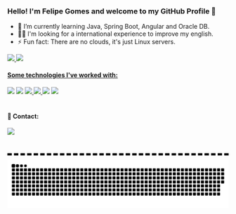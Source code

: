 ### Hello! I'm Felipe Gomes and welcome to my GitHub Profile 👋

<!-- - 🔭 I’m currently working a Full Stack Developer with HTML, CSS, JS,TS and Angular in the frontend and Java, SPRING BOOT AND ORACLE SQL in the backend.
-->
- 🌱 I’m currently learning Java, Spring Boot, Angular and Oracle DB.
- 👨‍💻 I'm looking for a international experience to improve my english.
- ⚡ Fun fact: There are no clouds, it's just Linux servers. 

<div>
  <a href="https://github.com/FelipeGomesj">
  <img height="240em" src="https://github-readme-stats.vercel.app/api?username=FelipeGomesj&show_icons=true&theme=tokyonight">
  <img height="240em" src="https://github-readme-stats.vercel.app/api/top-langs/?username=FelipeGomesj&hide_progress=false&theme=tokyonight">
</div>
  
<div>
  <h4>Some technologies I've worked with: </h4>
</div>  
  
<div>
  <a href="https://dart.dev" target="_blank" rel="noopener noreferrer"><img  width="45em" src="https://cdn.jsdelivr.net/gh/devicons/devicon/icons/dart/dart-original.svg" /></a>
  <a href="https://flutter.dev" target="_blank" rel="noopener noreferrer"><img width="45em" src="https://cdn.jsdelivr.net/gh/devicons/devicon/icons/flutter/flutter-original.svg" /></a>
  <a href= "https://firebase.google.com/?gad=1&gclid=CjwKCAjw3ueiBhBmEiwA4BhspLGlaNCEZIDfQpqwxRllUnms_IJvhRdPLZFGRJ-LdUIGL3yvZXnNlRoC4NYQAvD_BwE&gclsrc=aw.ds&hl=pt-br" 
     target="_blank" rel="noopener noreferrer"><img width="50em" src="https://cdn.jsdelivr.net/gh/devicons/devicon/icons/firebase/firebase-plain.svg" />
  <a href= "https://nodejs.org/en/about" target="_blank" rel="noopener noreferrer"><img width="45em" src="https://cdn.jsdelivr.net/gh/devicons/devicon/icons/nodejs/nodejs-original.svg" />
  <a href= "https://www.android.com/" target="_blank" rel="noopener noreferrer"><img width="45em" src="https://cdn.jsdelivr.net/gh/devicons/devicon/icons/android/android-original.svg" /></a>
  <a href="https://www.typescriptlang.org/" target="_blank" rel="noopener noreferrer"><img  width="45em" src="https://upload.wikimedia.org/wikipedia/commons/thumb/4/4c/Typescript_logo_2020.svg/2048px-Typescript_logo_2020.svg.png" /></a>
  <!--
    <a href="https://spring.io/" target="_blank" rel="noopener noreferrer"><img  width="65em" heigth="65em" src="https://www.pngitem.com/pimgs/m/174-1746763_spring-framework-logo-01-spring-boot-hd-png.png"/></a>
  <a href="https://www.oracle.com/br/database/sqldeveloper/" target="_blank" rel="noopener noreferrer"><img  width="45em" src="https://img-c.udemycdn.com/course/750x422/4214464_84a0_3.jpg"/></a>  
  <div style="border-bottom: 5px dashed #000000; width: 100%; margin-bottom: 10px;">
  -->
  <h1></h1>
  </div>
</div>
    
<div>
  <h4>📱 Contact:</h4>
  <a href="https://www.linkedin.com/in/felipe-gomes173" target="_blank" rel="noopener noreferrer"><img width="120em" src="https://img.shields.io/badge/LinkedIn-0077B5?style=for-the-badge&logo=linkedin&logoColor=white" /></a>
</div>
<div style="border-bottom: 5px dashed #000000; width: 100%; margin-bottom: 10px;">
  <h1></h1>
</div>
<picture>
  <source media="(prefers-color-scheme: dark)" srcset="https://raw.githubusercontent.com/FelipeGomesj/FelipeGomesj/output/github-contribution-grid-snake-dark.svg">
  <source media="(prefers-color-scheme: light)" srcset="https://raw.githubusercontent.com/FelipeGomesj/FelipeGomesj/output/github-contribution-grid-snake.svg">
  <img alt="github contribution grid snake animation" src="https://raw.githubusercontent.com/FelipeGomesj/FelipeGomesj/output/github-contribution-grid-snake.svg">
</picture>

    

